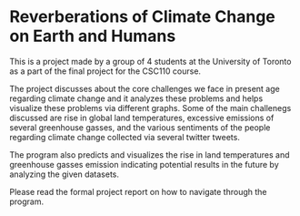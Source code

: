 # Reverberations of Climate Change on Earth and Humans
This is a project made by a group of 4 students at the University of Toronto as a part of the final project for the CSC110 course.

The project discusses about the core challenges we face in present age regarding climate change and it analyzes these problems and helps visualize these problems via different graphs. Some of the main challenegs discussed are rise in global land temperatures, excessive emissions of several greenhouse gasses, and the various sentiments of the people regarding climate change collected via several twitter tweets.

The program also predicts and visualizes the rise in land temperatures and greenhouse gasses emission indicating potential results in the future by analyzing the given datasets.

Please read the formal project report on how to navigate through the program.

